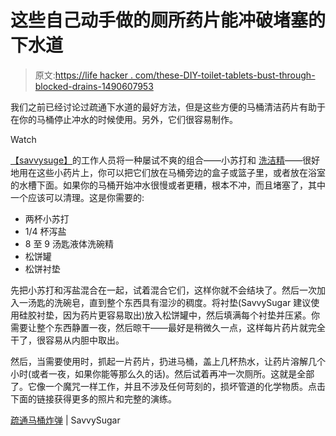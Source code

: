 # 这些自己动手做的厕所药片能冲破堵塞的下水道

> 原文:[https://life hacker . com/these-DIY-toilet-tablets-bust-through-blocked-drains-1490607953](https://lifehacker.com/these-diy-toilet-tablets-bust-through-clogged-drains-1490607953)

我们之前已经讨论过疏通下水道的最好方法，但是这些方便的马桶清洁药片有助于在你的马桶停止冲水的时候使用。另外，它们很容易制作。

Watch

[【savvysuge】](http://www.savvysugar.com/)的工作人员将一种屡试不爽的组合——小苏打和 [洗洁精](https://lifehacker.com/unclog-a-toilet-with-warm-water-and-dishwasher-soap-5893723)——很好地用在这些小药片上，你可以把它们放在马桶旁边的盒子或篮子里，或者放在浴室的水槽下面。如果你的马桶开始冲水很慢或者更糟，根本不冲，而且堵塞了，其中一个应该可以清理。这是你需要的:

*   两杯小苏打
*   1/4 杯泻盐
*   8 至 9 汤匙液体洗碗精
*   松饼罐
*   松饼衬垫

先把小苏打和泻盐混合在一起，试着混合它们，这样你就不会结块了。然后一次加入一汤匙的洗碗皂，直到整个东西具有湿沙的稠度。将衬垫(SavvySugar 建议使用硅胶衬垫，因为药片更容易取出)放入松饼罐中，然后填满每个衬垫并压紧。你需要让整个东西静置一夜，然后晾干——最好是稍微久一点，这样每片药片就完全干了，很容易从内胆中取出。

然后，当需要使用时，抓起一片药片，扔进马桶，盖上几杯热水，让药片溶解几个小时(或者一夜，如果你能等那么久的话)。然后试着再冲一次厕所。这就是全部了。它像一个魔咒一样工作，并且不涉及任何苛刻的，损坏管道的化学物质。点击下面的链接获得更多的照片和完整的演练。

[疏通马桶炸弹](http://www.savvysugar.com/Unclogging-Toilet-Bombs-32903823) | SavvySugar